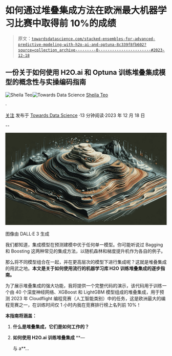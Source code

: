 # 如何通过堆叠集成方法在欧洲最大机器学习比赛中取得前 10%的成绩

> 原文：[`towardsdatascience.com/stacked-ensembles-for-advanced-predictive-modeling-with-h2o-ai-and-optuna-8c339f8fb602?source=collection_archive---------0-----------------------#2023-12-18`](https://towardsdatascience.com/stacked-ensembles-for-advanced-predictive-modeling-with-h2o-ai-and-optuna-8c339f8fb602?source=collection_archive---------0-----------------------#2023-12-18)

## 一份关于如何使用 H2O.ai 和 Optuna 训练堆叠集成模型的概念性与实操编码指南

[](https://medium.com/@sheilateozy?source=post_page-----8c339f8fb602--------------------------------)![Sheila Teo](https://medium.com/@sheilateozy?source=post_page-----8c339f8fb602--------------------------------)[](https://towardsdatascience.com/?source=post_page-----8c339f8fb602--------------------------------)![Towards Data Science](https://towardsdatascience.com/?source=post_page-----8c339f8fb602--------------------------------) [Sheila Teo](https://medium.com/@sheilateozy?source=post_page-----8c339f8fb602--------------------------------)

·

[关注](https://medium.com/m/signin?actionUrl=https%3A%2F%2Fmedium.com%2F_%2Fsubscribe%2Fuser%2Ffca9db1c7da0&operation=register&redirect=https%3A%2F%2Ftowardsdatascience.com%2Fstacked-ensembles-for-advanced-predictive-modeling-with-h2o-ai-and-optuna-8c339f8fb602&user=Sheila+Teo&userId=fca9db1c7da0&source=post_page-fca9db1c7da0----8c339f8fb602---------------------post_header-----------) 发布于 [Towards Data Science](https://towardsdatascience.com/?source=post_page-----8c339f8fb602--------------------------------) ·13 分钟阅读·2023 年 12 月 18 日[](https://medium.com/m/signin?actionUrl=https%3A%2F%2Fmedium.com%2F_%2Fvote%2Ftowards-data-science%2F8c339f8fb602&operation=register&redirect=https%3A%2F%2Ftowardsdatascience.com%2Fstacked-ensembles-for-advanced-predictive-modeling-with-h2o-ai-and-optuna-8c339f8fb602&user=Sheila+Teo&userId=fca9db1c7da0&source=-----8c339f8fb602---------------------clap_footer-----------)

--

[](https://medium.com/m/signin?actionUrl=https%3A%2F%2Fmedium.com%2F_%2Fbookmark%2Fp%2F8c339f8fb602&operation=register&redirect=https%3A%2F%2Ftowardsdatascience.com%2Fstacked-ensembles-for-advanced-predictive-modeling-with-h2o-ai-and-optuna-8c339f8fb602&source=-----8c339f8fb602---------------------bookmark_footer-----------)![](img/4aa1fd2dabd2834494a342ca18c09ddd.png)

图像由 DALL·E 3 生成

我们都知道，集成模型在预测建模中优于任何单一模型。你可能听说过 Bagging 和 Boosting 这两种常见的集成方法，以随机森林和梯度提升机作为各自的例子。

那么将不同模型组合在一起，并在更高层次的模型下进行集成呢？这就是堆叠集成的用武之地。**本文是关于如何使用流行的机器学习库 H2O 训练堆叠集成的逐步指南。**

为了展示堆叠集成的强大功能，我将提供一个完整代码的演示，该代码用于训练一个由 40 个深度神经网络、XGBoost 和 LightGBM 模型组成的堆叠集成，用于预测 2023 年 Cloudflight 编程竞赛（人工智能类别）中的任务，这是欧洲最大的编程竞赛之一，在训练时间仅 1 小时内我在竞赛排行榜上名列前 10%！

**本指南将涵盖：**

1.  **什么是堆叠集成，它们是如何工作的？**

1.  **如何使用 H2O.ai 训练堆叠集成** **—

    与 a**…
